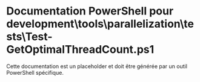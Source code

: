 # Documentation PowerShell pour development\tools\parallelization\tests\Test-GetOptimalThreadCount.ps1

Cette documentation est un placeholder et doit être générée par un outil PowerShell spécifique.
